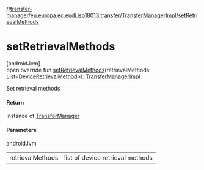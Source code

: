 //[transfer-manager](../../../index.md)/[eu.europa.ec.eudi.iso18013.transfer](../index.md)/[TransferManagerImpl](index.md)/[setRetrievalMethods](set-retrieval-methods.md)

# setRetrievalMethods

[androidJvm]\
open override fun [setRetrievalMethods](set-retrieval-methods.md)(retrievalMethods: [List](https://kotlinlang.org/api/latest/jvm/stdlib/kotlin-stdlib/kotlin.collections/-list/index.html)&lt;[DeviceRetrievalMethod](../../eu.europa.ec.eudi.iso18013.transfer.engagement/-device-retrieval-method/index.md)&gt;): [TransferManagerImpl](index.md)

Set retrieval methods

#### Return

instance of [TransferManager](../-transfer-manager/index.md)

#### Parameters

androidJvm

| | |
|---|---|
| retrievalMethods | list of device retrieval methods |
